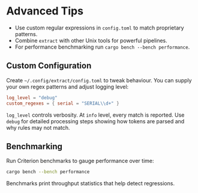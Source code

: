 # Advanced Tips

- Use custom regular expressions in `config.toml` to match proprietary patterns.
- Combine `extract` with other Unix tools for powerful pipelines.
- For performance benchmarking run `cargo bench --bench performance`.

## Custom Configuration

Create `~/.config/extract/config.toml` to tweak behaviour. You can supply your
own regex patterns and adjust logging level:

```toml
log_level = "debug"
custom_regexes = { serial = "SERIAL\\d+" }
```

`log_level` controls verbosity. At `info` level, every match is reported. Use
`debug` for detailed processing steps showing how tokens are parsed and why
rules may not match.

## Benchmarking

Run Criterion benchmarks to gauge performance over time:

```bash
cargo bench --bench performance
```

Benchmarks print throughput statistics that help detect regressions.
